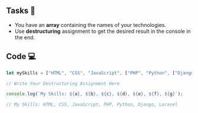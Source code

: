 ## Tasks 🎯

- You have an **array** containing the names of your technologies.
- Use **destructuring** assignment to get the desired result in the console in the end.


## Code 💻

```js
let mySkills = ["HTML", "CSS", "JavaScript", ["PHP", "Python", ["Django", "Laravel"]]];

// Write Your Destructuring Assignment Here

console.log(`My Skills: ${a}, ${b}, ${c}, ${d}, ${e}, ${f}, ${g}`);

// My Skills: HTML, CSS, JavaScript, PHP, Python, Django, Laravel
```
